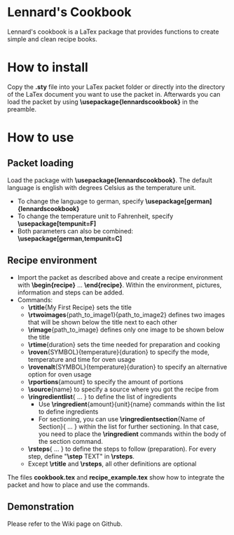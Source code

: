 # Lennard's Cookbook

Lennard's cookbook is a LaTex package that provides functions to create simple and clean recipe books.

# How to install

Copy the **.sty** file into your LaTex packet folder or directly into the directory of the LaTex document you want to use the packet in. Afterwards you can load the packet by using **\usepackage{lennardscookbook}** in the preamble.

# How to use

## Packet loading

Load the package with **\usepackage{lennardscookbook}**. The default language is english with degrees Celsius as the temperature unit.

- To change the language to german, specify **\usepackage[german]{lennardscookbook}**
- To change the temperature unit to Fahrenheit, specify **\usepackage[tempunit=F]**
- Both parameters can also be combined: **\usepackage[german,tempunit=C]**

## Recipe environment

- Import the packet as described above and create a recipe environment with **\begin{recipe}** ... **\end{recipe}**. Within the environment, pictures, information and steps can be added.
- Commands:
  - **\rtitle**{My First Recipe} sets the title
  - **\rtwoimages**{path_to_image1}{path_to_image2} defines two images that will be shown below the title next to each other
  - **\rimage**{path_to_image} defines only one image to be shown below the title
  - **\rtime**{duration} sets the time needed for preparation and cooking
  - **\roven**{SYMBOL}{temperature}{duration} to specify the mode, temperature and time for oven usage
  - **\rovenalt**{SYMBOL}{temperature}{duration} to specify an alternative option for oven usage
  - **\rportions**{amount} to specify the amount of portions
  - **\source**{name} to specify a source where you got the recipe from
  - **\ringredientlist**{ ... } to define the list of ingredients
    - Use **\ringredient**{amount}{unit}{name} commands within the list to define ingredients
    - For sectioning, you can use **\ringredientsection**{Name of Section}{ ... } within the list for further sectioning. In that case, you need to place the **\ringredient** commands within the body of the section command.
  - **\rsteps**{ ... } to define the steps to follow (preparation). For every step, define "**\step** TEXT" in **\rsteps**.
  - Except **\rtitle** and **\rsteps**, all other definitions are optional

The files **cookbook.tex** and **recipe_example.tex** show how to integrate the packet and how to place and use the commands.

## Demonstration

Please refer to the Wiki page on Github.
